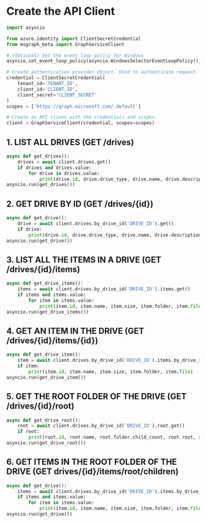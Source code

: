 # Create the API Client

```py
import asyncio

from azure.identity import ClientSecretCredential
from msgraph_beta import GraphServiceClient

# (Optional) Set the event loop policy for Windows
asyncio.set_event_loop_policy(asyncio.WindowsSelectorEventLoopPolicy()) 

# Create authentication provider object. Used to authenticate request
credential = ClientSecretCredential(
    tenant_id='TENANT_ID',
    client_id='CLIENT_ID',
    client_secret='CLIENT_SECRET'
)
scopes = ['https://graph.microsoft.com/.default']

# Create an API client with the credentials and scopes.
client = GraphServiceClient(credential, scopes=scopes)
```

## 1. LIST ALL DRIVES (GET /drives)

```py
async def get_drives():
    drives = await client.drives.get()
    if drives and drives.value:
        for drive in drives.value:
            print(drive.id, drive.drive_type, drive.name, drive.description, drive.web_url)
asyncio.run(get_drives())
```

## 2. GET DRIVE BY ID (GET /drives/{id})

```py
async def get_drive():
    drive = await client.drives.by_drive_id('DRIVE_ID').get()
    if drive:
        print(drive.id, drive.drive_type, drive.name, drive.description, drive.web_url)
asyncio.run(get_drive())
```

## 3. LIST ALL THE ITEMS IN A DRIVE (GET /drives/{id}/items)

```py
async def get_drive_items():
    items = await client.drives.by_drive_id('DRIVE_ID').items.get()
    if items and items.value:
        for item in items.value:
            print(item.id, item.name, item.size, item.folder, item.file)
asyncio.run(get_drive_items())
```

##  4. GET AN ITEM IN THE DRIVE (GET /drives/{id}/items/{id})

```py
async def get_drive_item():
    item = await client.drives.by_drive_id('DRIVE_ID').items.by_drive_item_id('ITEM_ID').get()
    if item:
        print(item.id, item.name, item.size, item.folder, item.file)
asyncio.run(get_drive_item())
```

## 5. GET THE ROOT FOLDER OF THE DRIVE (GET /drives/{id}/root)

```py
async def get_drive_root():
    root = await client.drives.by_drive_id('DRIVE_ID').root.get()
    if root:
        print(root.id, root.name, root.folder.child_count, root.root, root.size)
asyncio.run(get_drive_root())
```

## 6. GET ITEMS IN THE ROOT FOLDER OF THE DRIVE (GET drives/{id}/items/root/children)

```py
async def get_drive():
    items = await client.drives.by_drive_id('DRIVE_ID').items.by_drive_item_id('root').children.get()
    if items and items.value:
        for item in items.value:
            print(item.id, item.name, item.size, item.folder, item.file)
asyncio.run(get_drive())
```